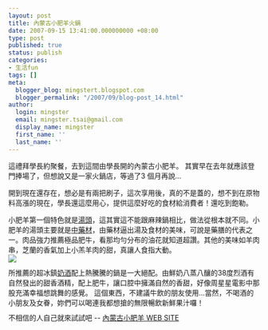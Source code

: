 ```yaml
---
layout: post
title: 內蒙古小肥羊火鍋
date: 2007-09-15 13:41:00.000000000 +08:00
type: post
published: true
status: publish
categories:
- 生活fun
tags: []
meta:
  blogger_blog: mingstert.blogspot.com
  blogger_permalink: "/2007/09/blog-post_14.html"
author:
  login: mingster
  email: mingster.tsai@gmail.com
  display_name: mingster
  first_name: ''
  last_name: ''
---
```

<p>這禮拜學長約聚餐，去到這間由學長開的內蒙古小肥羊。 其實早在去年就應該登門捧場了，但想說又是一家火鍋店，等過了3 個月再說...</p>
<p>開到現在還存在，想必是有兩把刷子，這次享用後，真的不是蓋的，想不到在原物料高漲的現在，學長還這麼用心，提供這麼好吃的食材給消費者！還吃到飽勒。</p>
<p>小肥羊第一個特色就是<a href="http://www.small-sheep.com.tw/meal.php?cat_1=1183709309&amp;cat_2=1183957143&amp;lang=TW" target="_blank">湯頭</a>，這其實這不能跟麻辣鍋相比，做法從根本就不同。小肥羊的湯頭主要就是<a href="http://www.small-sheep.com.tw/meal.php?cat_1=1183709309&amp;cat_2=1185879181&amp;lang=TW" target="_blank">中藥材</a>，由藥材逼出湯及食材的美味，可說是藥膳的代表之一。肉品強力推薦極品肥牛，看那均勻分布的油花就知道超讚。其他的美味如羊肉串，芝蘭的香氣加上小羔羊肉的甜，真讓人食指大動。<img style="display:block;cursor:hand;text-align:center;margin:0 auto 10px;" src="{{ site.JB.IMAGE_PATH }}/016.jpg" />所推薦的超冰鎮<a href="http://food.gogocn.com/food_2005413184738_3266.htm" target="_blank">奶酒</a>配上熱騰騰的鍋是一大絕配。由鮮奶八蒸八釀的38度烈酒有自然發出的甜香酒精，配上肥牛，讓口腔中擁滿自然的香甜，好像周星星電影中那股充滿幸福想跳舞的感覺。 這個東西，不建議牛飲的朋友使用...當然，不喝酒的小朋友及女眷，妳們可以喝連我都想搶的無限暢飲新鮮果汁囉！<br /><a href="http://mingster.files.wordpress.com/2007/09/6_580x4352.jpg"><img style="display:block;cursor:hand;text-align:center;margin:0 auto 10px;" alt="" src="{{ site.JB.IMAGE_PATH }}/6_580x4353.jpg" border="0" /></a>不相信的人自己就來試試吧 -- <a href="http://www.small-sheep.com.tw/" target="_blank">內蒙古小肥羊 WEB SITE</a></p>
